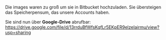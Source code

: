 Die images waren zu groß um sie in Bitbucket hochzuladen. Sie übersteigen das Speicherpensum, das unsere Accounts haben.

Sie sind nun über **Google-Drive** abrufbar: 
https://drive.google.com/file/d/13rrduBfWfsKqfLr5EKpER9elzeIairmu/view?usp=sharing